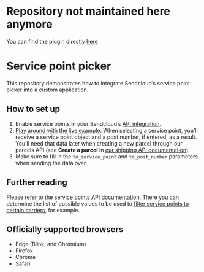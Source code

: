 # Repository not maintained here anymore

You can find the plugin directly [here](https://gitlab.com/sendcloud-public/spp-integration-example) 


# Service point picker

This repository demonstrates how to integrate Sendcloud’s service point picker into a custom application.

## How to set up

1. Enable service points in your Sendcloud’s [API integration][docs-api-integration].
2. [Play around with the live example][live-example]. When selecting a service point, you’ll receive a service point object and a post number, if entered, as a result. You’ll need that data later when creating a new parcel through our parcels API (see **Create a parcel** in [our shipping API documentation][docs-parcel-api]).
3. Make sure to fill in the `to_service_point` and `to_post_number` parameters when sending the data over.

## Further reading

Please refer to the [service points API documentation][docs-api-service-points]. There you can determine the list of possible values to be used to [filter service points to certain carriers][live-example-carriers], for example.

## Officially supported browsers

- Edge (Blink, and Chromium)
- Firefox
- Chrome
- Safari

[docs-api-integration]: https://support.sendcloud.com/hc/en-us/articles/360024967612-Service-points-for-API-Integrations
[docs-api-service-points]: https://docs.sendcloud.sc/api/v2/service-points/
[docs-parcel-api]: https://docs.sendcloud.sc/api/v2/shipping/#create-a-parcel
[live-example]: https://sendcloud.github.io/spp-integration-example/
[live-example-carriers]: https://sendcloud.github.io/spp-integration-example#filter-carriers/
